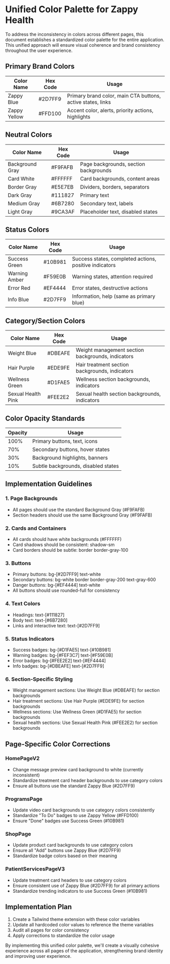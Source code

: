 # Unified Color Palette for Zappy Health

To address the inconsistency in colors across different pages, this document establishes a standardized color palette for the entire application. This unified approach will ensure visual coherence and brand consistency throughout the user experience.

## Primary Brand Colors

| Color Name | Hex Code | Usage |
|------------|----------|-------|
| Zappy Blue | #2D7FF9 | Primary brand color, main CTA buttons, active states, links |
| Zappy Yellow | #FFD100 | Accent color, alerts, priority actions, highlights |

## Neutral Colors

| Color Name | Hex Code | Usage |
|------------|----------|-------|
| Background Gray | #F9FAFB | Page backgrounds, section backgrounds |
| Card White | #FFFFFF | Card backgrounds, content areas |
| Border Gray | #E5E7EB | Dividers, borders, separators |
| Dark Gray | #111827 | Primary text |
| Medium Gray | #6B7280 | Secondary text, labels |
| Light Gray | #9CA3AF | Placeholder text, disabled states |

## Status Colors

| Color Name | Hex Code | Usage |
|------------|----------|-------|
| Success Green | #10B981 | Success states, completed actions, positive indicators |
| Warning Amber | #F59E0B | Warning states, attention required |
| Error Red | #EF4444 | Error states, destructive actions |
| Info Blue | #2D7FF9 | Information, help (same as primary blue) |

## Category/Section Colors

| Color Name | Hex Code | Usage |
|------------|----------|-------|
| Weight Blue | #DBEAFE | Weight management section backgrounds, indicators |
| Hair Purple | #EDE9FE | Hair treatment section backgrounds, indicators |
| Wellness Green | #D1FAE5 | Wellness section backgrounds, indicators |
| Sexual Health Pink | #FEE2E2 | Sexual health section backgrounds, indicators |

## Color Opacity Standards

| Opacity | Usage |
|---------|-------|
| 100% | Primary buttons, text, icons |
| 70% | Secondary buttons, hover states |
| 30% | Background highlights, banners |
| 10% | Subtle backgrounds, disabled states |

## Implementation Guidelines

### 1. Page Backgrounds
- All pages should use the standard Background Gray (#F9FAFB)
- Section headers should use the same Background Gray (#F9FAFB)

### 2. Cards and Containers
- All cards should have white backgrounds (#FFFFFF)
- Card shadows should be consistent: shadow-sm
- Card borders should be subtle: border border-gray-100

### 3. Buttons
- Primary buttons: bg-[#2D7FF9] text-white
- Secondary buttons: bg-white border border-gray-200 text-gray-600
- Danger buttons: bg-[#EF4444] text-white
- All buttons should use rounded-full for consistency

### 4. Text Colors
- Headings: text-[#111827]
- Body text: text-[#6B7280]
- Links and interactive text: text-[#2D7FF9]

### 5. Status Indicators
- Success badges: bg-[#D1FAE5] text-[#10B981]
- Warning badges: bg-[#FEF3C7] text-[#F59E0B]
- Error badges: bg-[#FEE2E2] text-[#EF4444]
- Info badges: bg-[#DBEAFE] text-[#2D7FF9]

### 6. Section-Specific Styling
- Weight management sections: Use Weight Blue (#DBEAFE) for section backgrounds
- Hair treatment sections: Use Hair Purple (#EDE9FE) for section backgrounds
- Wellness sections: Use Wellness Green (#D1FAE5) for section backgrounds
- Sexual health sections: Use Sexual Health Pink (#FEE2E2) for section backgrounds

## Page-Specific Color Corrections

### HomePageV2
- Change message preview card background to white (currently inconsistent)
- Standardize treatment card header backgrounds to use category colors
- Ensure all buttons use the standard Zappy Blue (#2D7FF9)

### ProgramsPage
- Update video card backgrounds to use category colors consistently
- Standardize "To Do" badges to use Zappy Yellow (#FFD100)
- Ensure "Done" badges use Success Green (#10B981)

### ShopPage
- Update product card backgrounds to use category colors
- Ensure all "Add" buttons use Zappy Blue (#2D7FF9)
- Standardize badge colors based on their meaning

### PatientServicesPageV3
- Update treatment card headers to use category colors
- Ensure consistent use of Zappy Blue (#2D7FF9) for all primary actions
- Standardize trending indicators to use Success Green (#10B981)

## Implementation Plan

1. Create a Tailwind theme extension with these color variables
2. Update all hardcoded color values to reference the theme variables
3. Audit all pages for color consistency
4. Apply corrections to standardize the color usage

By implementing this unified color palette, we'll create a visually cohesive experience across all pages of the application, strengthening brand identity and improving user experience.
